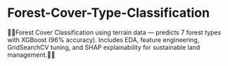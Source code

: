 # Forest-Cover-Type-Classification
🌲🌲Forest Cover Classification using terrain data — predicts 7 forest types with XGBoost (96% accuracy). Includes EDA, feature engineering, GridSearchCV tuning, and SHAP explainability for sustainable land management.🌲🌲
